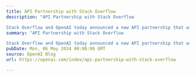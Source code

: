 ```yaml
---
title: API Partnership with Stack Overflow
description: "API Partnership with Stack Overflow 

Stack Overflow and OpenAI today announced a new API partnership that will empower developers with the collective strengths of the world’s leading knowledge platform for highly technical content with the world’s most popular LLM models for AI development."
summary: "API Partnership with Stack Overflow 

Stack Overflow and OpenAI today announced a new API partnership that will empower developers with the collective strengths of the world’s leading knowledge platform for highly technical content with the world’s most popular LLM models for AI development."
pubDate: Mon, 06 May 2024 00:00:00 GMT
source: OpenAI Blog
url: https://openai.com/index/api-partnership-with-stack-overflow

---
```


